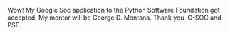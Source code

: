 Wow! My Google Soc application to the Python Software Foundation got accepted. My mentor will be George D. Montana. Thank you, G-SOC and PSF.
